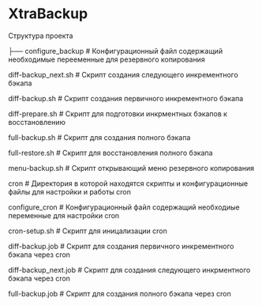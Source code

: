 # XtraBackup

Структура проекта

├── configure_backup      # Конфигурационный файл содержащий необходимые перееменные для резервного копирования

diff-backup_next.sh       # Скрипт создания следующего инкрементного бэкапа

diff-backup.sh            # Скрипт создания первичного инкрементного бэкапа

diff-prepare.sh           # Скрипт для подготовки инкрментных бэкапов к восстановлению

full-backup.sh            # Скрипт для создания полного бэкапа

full-restore.sh           # Скрипт для восстановления полного бэкапа

menu-backup.sh            # Скрипт открывающий меню резервного копирования

cron                      # Директория в которой находятся скрипты и конфигурационные файлы для настройки и работы cron

configure_cron        # Конфигурационный файл содержащий необходиые переменные для настройки cron

cron-setup.sh         # Скрипт для иницализации cron

diff-backup.job       # Скрипт для создания первичного инкрементного бэкапа через cron

diff-backup_next.job  # Скрипт для создания следующего инкрментного бэкапа через cron

full-backup.job       # Скрипт для создания полного бэкапа через cron
